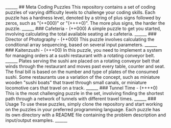<div style = "Center">
______
    ## Meta Coding Puzzles
    This repository contains a set of coding puzzles of varying difficulty levels to challenge your coding skills. 
    Each puzzle has a hardness level, denoted by a string of plus signs followed by zeros, such as "(++000)" or "(++++0)". 
    The more plus signs, the harder the puzzle.
______
    ### Cafeteria - (++000)
    A simple puzzle to get you started, involving calculating the total available seating at a cafeteria.
______
    ### Director of Photography - (++000) 
    This puzzle involves calculating the conditional array sequencing, based on several input parameters.
______
    ### Kaitenzushi - (+++00) 
    In this puzzle, you need to implement a system for managing orders at a sushi restaurant with a rotating conveyor belt.
______
    Plates serving the sushi are placed on a rotating conveyor belt that winds through the restaurant and moves past every table,
    counter and seat. The final bill is based on the number and type of plates of the consumed sushi. Some restaurants use a variation
    of the concept, such as miniature wooden "sushi boats" that travel through small canals, or miniature locomotive cars that travel
    on a track.
______
    ### Tunnel Time - (++++0) 
    This is the most challenging puzzle in the set, involving finding the shortest path through a network of tunnels with different 
    travel times.
______
    ### Usage
    To use these puzzles, simply clone the repository and start working on the puzzles in your preferred programming language. Each
    puzzle has its own directory with a README file containing the problem description and input/output examples.
______
</div>

